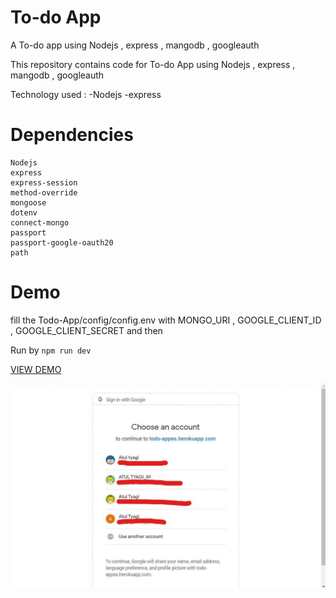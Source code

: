 # To-do App
A To-do app using Nodejs , express , mangodb , googleauth

This repository contains code for To-do App using Nodejs , express , mangodb , googleauth

Technology used : -Nodejs -express 

# Dependencies 

```
Nodejs
express
express-session
method-override
mongoose
dotenv
connect-mongo
passport
passport-google-oauth20
path
```

# Demo
fill the Todo-App/config/config.env with MONGO_URI , GOOGLE_CLIENT_ID , GOOGLE_CLIENT_SECRET and then 

Run by ``` npm run dev  ```

[VIEW DEMO](http://todo-appes.herokuapp.com/)

![](todo.gif)
